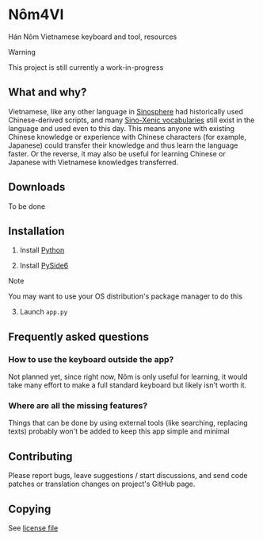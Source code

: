 Nôm4VI
======

Hán Nôm Vietnamese keyboard and tool, resources

> [!WARNING]
>
> This project is still currently a work-in-progress

## What and why?

Vietnamese, like any other language in [Sinosphere](https://en.wikipedia.org/wiki/Sinosphere) had historically used Chinese-derived scripts, and many [Sino-Xenic vocabularies](https://en.wikipedia.org/wiki/Sino-Xenic_vocabularies) still exist in the language and used even to this day. This means anyone with existing Chinese knowledge or experience with Chinese characters (for example, Japanese) could transfer their knowledge and thus learn the language faster. Or the reverse, it may also be useful for learning Chinese or Japanese with Vietnamese knowledges transferred.

## Downloads

To be done

## Installation

1. Install [Python](https://www.python.org/)

2. Install [PySide6](https://pypi.org/project/PySide6/)

> [!NOTE]
>
> You may want to use your OS distribution's package manager to do this

3. Launch `app.py`

## Frequently asked questions

### How to use the keyboard outside the app?

Not planned yet, since right now, Nôm is only useful for learning, it would take many effort to make a full standard keyboard but likely isn't worth it.

### Where are all the missing features?

Things that can be done by using external tools (like searching, replacing texts) probably won't be added to keep this app simple and minimal

## Contributing

Please report bugs, leave suggestions / start discussions, and send code patches or translation changes on project's GitHub page.

## Copying

See [license file](LICENSE.txt)
